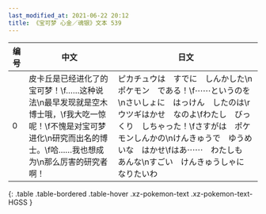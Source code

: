 ```yaml
---
last_modified_at: 2021-06-22 20:12
title: 《宝可梦 心金／魂银》文本 539
---
```

| 编号 | 中文 | 日文 |
| ---- | ---- | ---- |
| 0 | 皮卡丘是已经进化了的宝可梦！\f……这种说法\n最早发现就是空木博士哦，\f我大吃一惊呢！\f不愧是对宝可梦进化\n研究而出名的博士。\f哈……我也想成为\n那么厉害的研究者啊！ | ピカチュウは　すでに　しんかした\nポケモン　である！\f⋯⋯というのを\nさいしょに　はっけん　したのは\rウツギはかせ　なのよ\fわたし　びっくり　しちゃった！\fさすがは　ポケモンしんかの\nけんきゅうで　ゆうめいな　はかせ\fはあ⋯⋯　わたしも　あんな\nすごい　けんきゅうしゃに　なりたいわ |
{: .table .table-bordered .table-hover .xz-pokemon-text .xz-pokemon-text-HGSS }